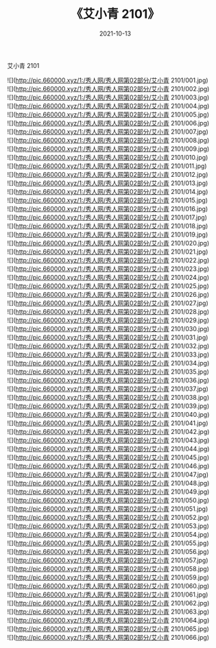 ﻿---
layout: post
title:  《艾小青 2101》
date:   2021-10-13
img: http://pic.660000.xyz/1:/秀人网/秀人网第02部分/艾小青 2101/000.jpg
categories: [美女, 清纯, 唯美]
---

艾小青 2101

  ![](http://pic.660000.xyz/1:/秀人网/秀人网第02部分/艾小青 2101/001.jpg) <br> ![](http://pic.660000.xyz/1:/秀人网/秀人网第02部分/艾小青 2101/002.jpg) <br> ![](http://pic.660000.xyz/1:/秀人网/秀人网第02部分/艾小青 2101/003.jpg) <br> ![](http://pic.660000.xyz/1:/秀人网/秀人网第02部分/艾小青 2101/004.jpg) <br> ![](http://pic.660000.xyz/1:/秀人网/秀人网第02部分/艾小青 2101/005.jpg) <br> ![](http://pic.660000.xyz/1:/秀人网/秀人网第02部分/艾小青 2101/006.jpg) <br> ![](http://pic.660000.xyz/1:/秀人网/秀人网第02部分/艾小青 2101/007.jpg) <br> ![](http://pic.660000.xyz/1:/秀人网/秀人网第02部分/艾小青 2101/008.jpg) <br> ![](http://pic.660000.xyz/1:/秀人网/秀人网第02部分/艾小青 2101/009.jpg) <br> ![](http://pic.660000.xyz/1:/秀人网/秀人网第02部分/艾小青 2101/010.jpg) <br> ![](http://pic.660000.xyz/1:/秀人网/秀人网第02部分/艾小青 2101/011.jpg) <br> ![](http://pic.660000.xyz/1:/秀人网/秀人网第02部分/艾小青 2101/012.jpg) <br> ![](http://pic.660000.xyz/1:/秀人网/秀人网第02部分/艾小青 2101/013.jpg) <br> ![](http://pic.660000.xyz/1:/秀人网/秀人网第02部分/艾小青 2101/014.jpg) <br> ![](http://pic.660000.xyz/1:/秀人网/秀人网第02部分/艾小青 2101/015.jpg) <br> ![](http://pic.660000.xyz/1:/秀人网/秀人网第02部分/艾小青 2101/016.jpg) <br> ![](http://pic.660000.xyz/1:/秀人网/秀人网第02部分/艾小青 2101/017.jpg) <br> ![](http://pic.660000.xyz/1:/秀人网/秀人网第02部分/艾小青 2101/018.jpg) <br> ![](http://pic.660000.xyz/1:/秀人网/秀人网第02部分/艾小青 2101/019.jpg) <br> ![](http://pic.660000.xyz/1:/秀人网/秀人网第02部分/艾小青 2101/020.jpg) <br> ![](http://pic.660000.xyz/1:/秀人网/秀人网第02部分/艾小青 2101/021.jpg) <br> ![](http://pic.660000.xyz/1:/秀人网/秀人网第02部分/艾小青 2101/022.jpg) <br> ![](http://pic.660000.xyz/1:/秀人网/秀人网第02部分/艾小青 2101/023.jpg) <br> ![](http://pic.660000.xyz/1:/秀人网/秀人网第02部分/艾小青 2101/024.jpg) <br> ![](http://pic.660000.xyz/1:/秀人网/秀人网第02部分/艾小青 2101/025.jpg) <br> ![](http://pic.660000.xyz/1:/秀人网/秀人网第02部分/艾小青 2101/026.jpg) <br> ![](http://pic.660000.xyz/1:/秀人网/秀人网第02部分/艾小青 2101/027.jpg) <br> ![](http://pic.660000.xyz/1:/秀人网/秀人网第02部分/艾小青 2101/028.jpg) <br> ![](http://pic.660000.xyz/1:/秀人网/秀人网第02部分/艾小青 2101/029.jpg) <br> ![](http://pic.660000.xyz/1:/秀人网/秀人网第02部分/艾小青 2101/030.jpg) <br> ![](http://pic.660000.xyz/1:/秀人网/秀人网第02部分/艾小青 2101/031.jpg) <br> ![](http://pic.660000.xyz/1:/秀人网/秀人网第02部分/艾小青 2101/032.jpg) <br> ![](http://pic.660000.xyz/1:/秀人网/秀人网第02部分/艾小青 2101/033.jpg) <br> ![](http://pic.660000.xyz/1:/秀人网/秀人网第02部分/艾小青 2101/034.jpg) <br> ![](http://pic.660000.xyz/1:/秀人网/秀人网第02部分/艾小青 2101/035.jpg) <br> ![](http://pic.660000.xyz/1:/秀人网/秀人网第02部分/艾小青 2101/036.jpg) <br> ![](http://pic.660000.xyz/1:/秀人网/秀人网第02部分/艾小青 2101/037.jpg) <br> ![](http://pic.660000.xyz/1:/秀人网/秀人网第02部分/艾小青 2101/038.jpg) <br> ![](http://pic.660000.xyz/1:/秀人网/秀人网第02部分/艾小青 2101/039.jpg) <br> ![](http://pic.660000.xyz/1:/秀人网/秀人网第02部分/艾小青 2101/040.jpg) <br> ![](http://pic.660000.xyz/1:/秀人网/秀人网第02部分/艾小青 2101/041.jpg) <br> ![](http://pic.660000.xyz/1:/秀人网/秀人网第02部分/艾小青 2101/042.jpg) <br> ![](http://pic.660000.xyz/1:/秀人网/秀人网第02部分/艾小青 2101/043.jpg) <br> ![](http://pic.660000.xyz/1:/秀人网/秀人网第02部分/艾小青 2101/044.jpg) <br> ![](http://pic.660000.xyz/1:/秀人网/秀人网第02部分/艾小青 2101/045.jpg) <br> ![](http://pic.660000.xyz/1:/秀人网/秀人网第02部分/艾小青 2101/046.jpg) <br> ![](http://pic.660000.xyz/1:/秀人网/秀人网第02部分/艾小青 2101/047.jpg) <br> ![](http://pic.660000.xyz/1:/秀人网/秀人网第02部分/艾小青 2101/048.jpg) <br> ![](http://pic.660000.xyz/1:/秀人网/秀人网第02部分/艾小青 2101/049.jpg) <br> ![](http://pic.660000.xyz/1:/秀人网/秀人网第02部分/艾小青 2101/050.jpg) <br> ![](http://pic.660000.xyz/1:/秀人网/秀人网第02部分/艾小青 2101/051.jpg) <br> ![](http://pic.660000.xyz/1:/秀人网/秀人网第02部分/艾小青 2101/052.jpg) <br> ![](http://pic.660000.xyz/1:/秀人网/秀人网第02部分/艾小青 2101/053.jpg) <br> ![](http://pic.660000.xyz/1:/秀人网/秀人网第02部分/艾小青 2101/054.jpg) <br> ![](http://pic.660000.xyz/1:/秀人网/秀人网第02部分/艾小青 2101/055.jpg) <br> ![](http://pic.660000.xyz/1:/秀人网/秀人网第02部分/艾小青 2101/056.jpg) <br> ![](http://pic.660000.xyz/1:/秀人网/秀人网第02部分/艾小青 2101/057.jpg) <br> ![](http://pic.660000.xyz/1:/秀人网/秀人网第02部分/艾小青 2101/058.jpg) <br> ![](http://pic.660000.xyz/1:/秀人网/秀人网第02部分/艾小青 2101/059.jpg) <br> ![](http://pic.660000.xyz/1:/秀人网/秀人网第02部分/艾小青 2101/060.jpg) <br> ![](http://pic.660000.xyz/1:/秀人网/秀人网第02部分/艾小青 2101/061.jpg) <br> ![](http://pic.660000.xyz/1:/秀人网/秀人网第02部分/艾小青 2101/062.jpg) <br> ![](http://pic.660000.xyz/1:/秀人网/秀人网第02部分/艾小青 2101/063.jpg) <br> ![](http://pic.660000.xyz/1:/秀人网/秀人网第02部分/艾小青 2101/064.jpg) <br> ![](http://pic.660000.xyz/1:/秀人网/秀人网第02部分/艾小青 2101/065.jpg) <br> ![](http://pic.660000.xyz/1:/秀人网/秀人网第02部分/艾小青 2101/066.jpg) <br>